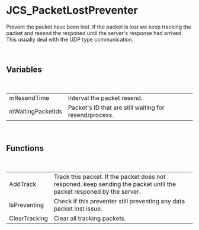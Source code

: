 <!--
   - $File: JCS_PacketLostPreventer.html $
   - $Date: 2018-10-01 03:08:11 $
   - $Revision: $
   - $Creator: Jen-Chieh Shen $
   - $Notice: See LICENSE.txt for modification and distribution information
   -                   Copyright © 2018 by Shen, Jen-Chieh $
-->


<div id="content-header">
  <h1>JCS_PacketLostPreventer</h1>
</div>

<p>
  Prevent the packet have been lost. If the packet is lost we
  keep tracking the packet and resend the responed until the
  server's response had arrived. This usually deal with the
  UDP type communication.
</p>


<br/>
<h2>Variables</h2>
<br/>

<table>
  <tr>
    <td>mResendTime</td>
    <td>Interval the packet resend.</td>
  </tr>
  <tr>
    <td>mWaitingPacketIds</td>
    <td>Packet's ID that are still waiting for resend/process.</td>
  </tr>
</table>


<br/>
<h2>Functions</h2>
<br/>

<table>
  <tr>
    <td>AddTrack</td>
    <td>
      Track this packet. If the packet does not responed.
      keep sending the packet until the packet responed by the
      server.
    </td>
  </tr>
  <tr>
    <td>IsPreventing</td>
    <td>Check if this preventer still preventing any data packet lost issue.</td>
  </tr>
  <tr>
    <td>ClearTracking</td>
    <td>Clear all tracking packets.</td>
  </tr>
</table>
